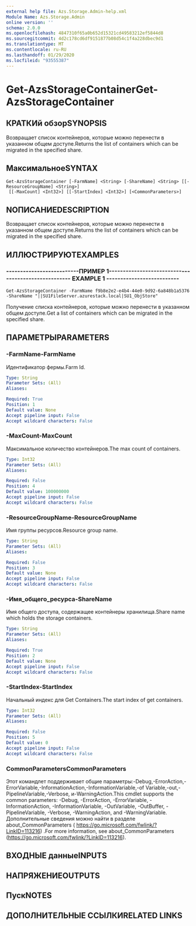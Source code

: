 ```yaml
---
external help file: Azs.Storage.Admin-help.xml
Module Name: Azs.Storage.Admin
online version: ''
schema: 2.0.0
ms.openlocfilehash: 4847310f65a0b652d15321cd49583212ef5844d8
ms.sourcegitcommit: 4d2c178cd6df9151877b08d54c1f4a228dbec9d1
ms.translationtype: MT
ms.contentlocale: ru-RU
ms.lasthandoff: 01/29/2020
ms.locfileid: "93555387"
---
```

# <span data-ttu-id="0e5d6-101">Get-AzsStorageContainer</span><span class="sxs-lookup"><span data-stu-id="0e5d6-101">Get-AzsStorageContainer</span></span>

## <span data-ttu-id="0e5d6-102">КРАТКИй обзор</span><span class="sxs-lookup"><span data-stu-id="0e5d6-102">SYNOPSIS</span></span>
<span data-ttu-id="0e5d6-103">Возвращает список контейнеров, которые можно перенести в указанном общем доступе.</span><span class="sxs-lookup"><span data-stu-id="0e5d6-103">Returns the list of containers which can be migrated in the specified share.</span></span>

## <span data-ttu-id="0e5d6-104">Максимальное</span><span class="sxs-lookup"><span data-stu-id="0e5d6-104">SYNTAX</span></span>

```
Get-AzsStorageContainer [-FarmName] <String> [-ShareName] <String> [[-ResourceGroupName] <String>]
 [[-MaxCount] <Int32>] [[-StartIndex] <Int32>] [<CommonParameters>]
```

## <span data-ttu-id="0e5d6-105">NОПИСАНИЕ</span><span class="sxs-lookup"><span data-stu-id="0e5d6-105">DESCRIPTION</span></span>
<span data-ttu-id="0e5d6-106">Возвращает список контейнеров, которые можно перенести в указанном общем доступе.</span><span class="sxs-lookup"><span data-stu-id="0e5d6-106">Returns the list of containers which can be migrated in the specified share.</span></span>

## <span data-ttu-id="0e5d6-107">ИЛЛЮСТРИРУЮТ</span><span class="sxs-lookup"><span data-stu-id="0e5d6-107">EXAMPLES</span></span>

### <span data-ttu-id="0e5d6-108">--------------------------ПРИМЕР 1--------------------------</span><span class="sxs-lookup"><span data-stu-id="0e5d6-108">-------------------------- EXAMPLE 1 --------------------------</span></span>
```
Get-AzsStorageContainer -FarmName f9b8e2e2-e4b4-44e0-9d92-6a848b1a5376 -ShareName "||SU1FileServer.azurestack.local|SU1_ObjStore"
```

<span data-ttu-id="0e5d6-109">Получение списка контейнеров, которые можно перенести в указанном общем доступе.</span><span class="sxs-lookup"><span data-stu-id="0e5d6-109">Get a list of containers which can be migrated in the specified share.</span></span>

## <span data-ttu-id="0e5d6-110">ПАРАМЕТРЫ</span><span class="sxs-lookup"><span data-stu-id="0e5d6-110">PARAMETERS</span></span>

### <span data-ttu-id="0e5d6-111">-FarmName</span><span class="sxs-lookup"><span data-stu-id="0e5d6-111">-FarmName</span></span>
<span data-ttu-id="0e5d6-112">Идентификатор фермы.</span><span class="sxs-lookup"><span data-stu-id="0e5d6-112">Farm Id.</span></span>

```yaml
Type: String
Parameter Sets: (All)
Aliases: 

Required: True
Position: 1
Default value: None
Accept pipeline input: False
Accept wildcard characters: False
```

### <span data-ttu-id="0e5d6-113">-MaxCount</span><span class="sxs-lookup"><span data-stu-id="0e5d6-113">-MaxCount</span></span>
<span data-ttu-id="0e5d6-114">Максимальное количество контейнеров.</span><span class="sxs-lookup"><span data-stu-id="0e5d6-114">The max count of containers.</span></span>

```yaml
Type: Int32
Parameter Sets: (All)
Aliases: 

Required: False
Position: 4
Default value: 100000000
Accept pipeline input: False
Accept wildcard characters: False
```

### <span data-ttu-id="0e5d6-115">-ResourceGroupName</span><span class="sxs-lookup"><span data-stu-id="0e5d6-115">-ResourceGroupName</span></span>
<span data-ttu-id="0e5d6-116">Имя группы ресурсов.</span><span class="sxs-lookup"><span data-stu-id="0e5d6-116">Resource group name.</span></span>

```yaml
Type: String
Parameter Sets: (All)
Aliases: 

Required: False
Position: 3
Default value: None
Accept pipeline input: False
Accept wildcard characters: False
```

### <span data-ttu-id="0e5d6-117">-Имя_общего_ресурса</span><span class="sxs-lookup"><span data-stu-id="0e5d6-117">-ShareName</span></span>
<span data-ttu-id="0e5d6-118">Имя общего доступа, содержащее контейнеры хранилища.</span><span class="sxs-lookup"><span data-stu-id="0e5d6-118">Share name which holds the storage containers.</span></span>

```yaml
Type: String
Parameter Sets: (All)
Aliases: 

Required: True
Position: 2
Default value: None
Accept pipeline input: False
Accept wildcard characters: False
```

### <span data-ttu-id="0e5d6-119">-StartIndex</span><span class="sxs-lookup"><span data-stu-id="0e5d6-119">-StartIndex</span></span>
<span data-ttu-id="0e5d6-120">Начальный индекс для Get Containers.</span><span class="sxs-lookup"><span data-stu-id="0e5d6-120">The start index of get containers.</span></span>

```yaml
Type: Int32
Parameter Sets: (All)
Aliases: 

Required: False
Position: 5
Default value: 0
Accept pipeline input: False
Accept wildcard characters: False
```

### <span data-ttu-id="0e5d6-121">CommonParameters</span><span class="sxs-lookup"><span data-stu-id="0e5d6-121">CommonParameters</span></span>
<span data-ttu-id="0e5d6-122">Этот командлет поддерживает общие параметры:-Debug,-ErrorAction,-ErrorVariable,-InformationAction,-InformationVariable,-of Variable,-out,-PipelineVariable,-Verbose, и-WarningAction.</span><span class="sxs-lookup"><span data-stu-id="0e5d6-122">This cmdlet supports the common parameters: -Debug, -ErrorAction, -ErrorVariable, -InformationAction, -InformationVariable, -OutVariable, -OutBuffer, -PipelineVariable, -Verbose, -WarningAction, and -WarningVariable.</span></span> <span data-ttu-id="0e5d6-123">Дополнительные сведения можно найти в разделе about_CommonParameters ( https://go.microsoft.com/fwlink/?LinkID=113216) .</span><span class="sxs-lookup"><span data-stu-id="0e5d6-123">For more information, see about_CommonParameters (https://go.microsoft.com/fwlink/?LinkID=113216).</span></span>

## <span data-ttu-id="0e5d6-124">ВХОДНЫЕ данные</span><span class="sxs-lookup"><span data-stu-id="0e5d6-124">INPUTS</span></span>

## <span data-ttu-id="0e5d6-125">НАПРЯЖЕНИЕ</span><span class="sxs-lookup"><span data-stu-id="0e5d6-125">OUTPUTS</span></span>

## <span data-ttu-id="0e5d6-126">Пуск</span><span class="sxs-lookup"><span data-stu-id="0e5d6-126">NOTES</span></span>

## <span data-ttu-id="0e5d6-127">ДОПОЛНИТЕЛЬНЫЕ ССЫЛКИ</span><span class="sxs-lookup"><span data-stu-id="0e5d6-127">RELATED LINKS</span></span>

